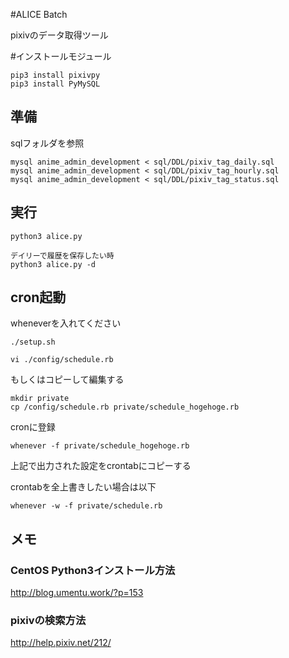 #ALICE Batch

pixivのデータ取得ツール


#インストールモジュール

```
pip3 install pixivpy
pip3 install PyMySQL
```

## 準備

sqlフォルダを参照

```
mysql anime_admin_development < sql/DDL/pixiv_tag_daily.sql
mysql anime_admin_development < sql/DDL/pixiv_tag_hourly.sql
mysql anime_admin_development < sql/DDL/pixiv_tag_status.sql
```

## 実行

```
python3 alice.py

デイリーで履歴を保存したい時
python3 alice.py -d
```

## cron起動

wheneverを入れてください

```
./setup.sh
```

```
vi ./config/schedule.rb
```

もしくはコピーして編集する

```
mkdir private
cp /config/schedule.rb private/schedule_hogehoge.rb
```

cronに登録
```
whenever -f private/schedule_hogehoge.rb
```

上記で出力された設定をcrontabにコピーする

crontabを全上書きしたい場合は以下

```
whenever -w -f private/schedule.rb 
```

## メモ

### CentOS Python3インストール方法

http://blog.umentu.work/?p=153

### pixivの検索方法

http://help.pixiv.net/212/